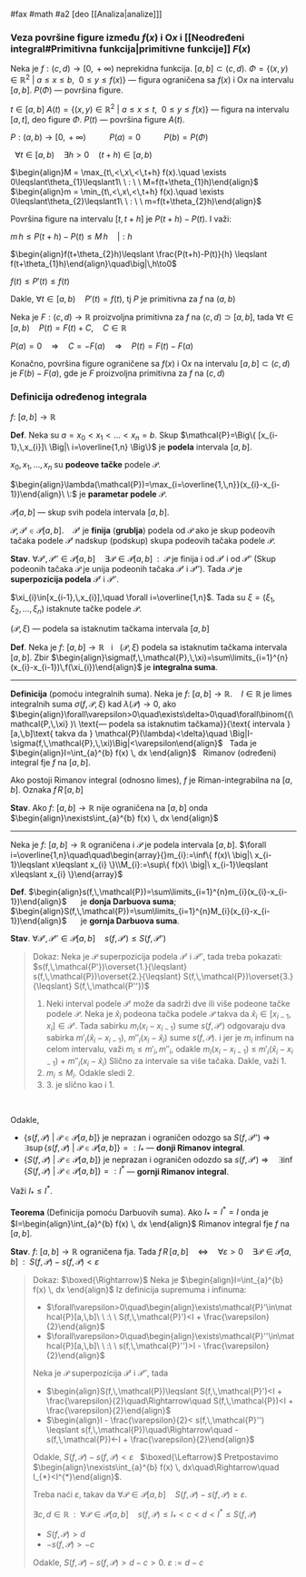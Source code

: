 #fax #math #a2 [deo [[Analiza|analize]]]


### Veza površine figure između $f(x)$ i $\mathrm{O}x$ i  [[Neodređeni integral#Primitivna funkcija|primitivne funkcije]] $F(x)$

Neka je $f:(c,\,d)\to[0,\,+\infty)$ neprekidna funkcija. $[a,\,b]\subset(c,\,d)$.
$\Phi = \big\{ (x,\,y)\in\mathbb{R}^{2}\ \big|\ a\leqslant x\leqslant b,\ \ 0\leqslant y \leqslant f(x) \big\}$ — figura ograničena sa $f(x)$ i $\mathrm{O}x$ na intervalu $[a,\,b]$.
$P(\Phi)$ — površina figure.

$t\in[a,\,b]$
$A(t)=\big\{ (x,\,y)\in\mathbb{R}^{2}\ \big|\ a\leqslant x\leqslant t,\ \ 0\leqslant y \leqslant f(x) \big\}$ — figura na intervalu $[a,\,t]$, deo figure $\Phi$.
$P(t)$ — površina figure $A(t)$.

$P: (a,\,b)\to[0,\,+\infty)$ $\quad\quad$ $P(a)=0$ $\quad\quad$ $P(b)=P(\Phi)$

$\:$
$\forall t\in[a,\,b)\quad\exists h>0\quad (t+h)\in[a,\,b)$

$\begin{align}M = \max_{t\,<\,x\,<\,t+h} f(x).\quad \exists 0\leqslant\theta_{1}\leqslant1\ \ : \ \ M=f(t+\theta_{1}h)\end{align}$
$\begin{align}m = \min_{t\,<\,x\,<\,t+h} f(x).\quad \exists 0\leqslant\theta_{2}\leqslant1\ \ : \ \ m=f(t+\theta_{2}h)\end{align}$

Površina figure na intervalu $[t,\,t+h]$ je $P(t+h)-P(t)$. I važi:

$m\,h\leqslant P(t+h)-P(t) \leqslant M\,h\quad\big|:h$

$\begin{align}f(t+\theta_{2}h)\leqslant \frac{P(t+h)-P(t)}{h} \leqslant f(t+\theta_{1}h)\end{align}\quad\big|\,h\to0$

$f(t)\leqslant P'(t)\leqslant f(t)$

Dakle, $\forall t\in[a,\,b)\quad P'(t)=f(t)$,
tj $P$ je primitivna za $f$ na $(a,\,b)$

Neka je $F:(c,\,d)\to\mathbb{R}$ proizvoljna primitivna za $f$ na $(c,\,d)\supset[a,\,b]$,
tada $\forall t \in [a,\,b)\quad P(t)=F(t)+C,\quad C\in\mathbb{R}$

$P(a)= 0\quad \Rightarrow\quad C=- F(a)\quad \Rightarrow\quad P(t)=F(t)-F(a)$

Konačno, površina figure ograničene sa $f(x)$ i $\mathrm{O}x$ na intervalu $[a,\,b]\subset(c,\,d)$ je $F(b)-F(a)$, gde je $F$ proizvoljna primitivna za $f$ na $(c,\,d)$

### Definicija određenog integrala
$f:\ [a,\,b]\to\mathbb{R}$

**Def**. Neka su $a=x_{0}<x_{1}<\dots<x_{n}=b$. Skup $\mathcal{P}=\Big\{ [x_{i-1},\,x_{i}]\ \Big|\ i=\overline{1,n} \Big\}$ je **podela** intervala $[a,\,b]$.

$x_{0},\,x_{1},\,\dots,\,x_{n}$ su **podeove tačke** podele $\mathcal{P}$.

$\begin{align}\lambda(\mathcal{P})=\max_{i=\overline{1,\,n}}(x_{i}-x_{i-1})\end{align}\ \:$ je **parametar podele** $\mathcal{P}$.

$\mathcal{P}[a,\,b]$ — skup svih podela intervala $[a,\,b]$.

$\mathcal{P},\,\mathcal{P}'\in\mathcal{P}[a,\,b]$. $\ \:$ $\mathcal{P}'$ je **finija** (**grublja**) podela od $\mathcal{P}$ ako je skup podeovih tačaka podele $\mathcal{P}'$ nadskup (podskup) skupa podeovih tačaka podele $\mathcal{P}$.

**Stav**. $\forall\mathcal{P}',\,\mathcal{P}''\in\mathcal{P}[a,\,b]\quad\exists\mathcal{P}\in\mathcal{P}[a,\,b]\ \ :\ \ \mathcal{P}$ je finija i od $\mathcal{P}'$ i od $\mathcal{P}''$
(Skup podeonih tačaka $\mathcal{P}$ je unija podeonih tačaka $\mathcal{P}'$ i $\mathcal{P}''$).
Tada $\mathcal{P}$ je **superpozicija podela** $\mathcal{P}'$ i $\mathcal{P}''$.

$\xi_{i}\in[x_{i-1},\,x_{i}],\quad \forall i=\overline{1,n}$. Tada su
$\xi=(\xi_{1},\,\xi_{2},\,\dots,\,\xi_{n})$ istaknute tačke podele $\mathcal{P}$.

$(\mathcal{P},\,\xi)$ — podela sa istaknutim tačkama intervala $[a,\,b]$

**Def**. Neka je $f:\ [a,\,b]\to\mathbb{R}\ \:$ i $\ \:(\mathcal{P},\,\xi)$ podela sa istaknutim tačkama intervala $[a,\,b]$. Zbir $\begin{align}\sigma(f,\,\mathcal{P},\,\xi)=\sum\limits_{i=1}^{n}(x_{i}-x_{i-1})\,f(\xi_{i})\end{align}$ je **integralna suma**.

---
**Definicija** (pomoću integralnih suma). Neka je $f:\ [a,\,b]\to\mathbb{R}$. $\ \:$ $I\in\mathbb{R}$ je limes integralnih suma $\sigma(f,\,\mathcal{P},\,\xi)$ kad $\lambda(\mathcal{P})\to0$, ako
$\begin{align}\forall\varepsilon>0\quad\exists\delta>0\quad\forall\binom{(\mathcal{P,\,\xi} )\ \text{— podela sa istaknutim tačkama}}{\text{ intervala }[a,\,b]\text{ takva da } \mathcal{P}(\lambda)<\delta}\quad \Big|I-\sigma(f,\,\mathcal{P},\,\xi)\Big|<\varepsilon\end{align}$
$\:$
Tada je $\begin{align}I=\int_{a}^{b} f(x) \, dx \end{align}$ $\:$ Rimanov (određeni) integral fje $f$ na $[a,\,b]$.

Ako postoji Rimanov integral (odnosno limes), $f$ je Riman-integrabilna na $[a,\,b]$. Oznaka $f\,R\,[a,\,b]$

**Stav**. Ako $f:\ [a,\,b]\to\mathbb{R}$ nije ograničena na $[a,\,b]$ onda $\begin{align}\nexists\int_{a}^{b} f(x) \, dx \end{align}$
___
Neka je $f:\ [a,\,b]\to\mathbb{R}$ ograničena i $\mathcal{P}$ je podela intervala $[a,\,b]$.
$\forall i=\overline{1,n}\quad\quad\begin{array}{}m_{i}:=\inf\{ f(x)\ \big|\ x_{i-1}\leqslant x\leqslant x_{i} \}\\M_{i}:=\sup\{ f(x)\ \big|\ x_{i-1}\leqslant x\leqslant x_{i} \}\end{array}$

**Def**. 
$\begin{align}s(f,\,\mathcal{P})=\sum\limits_{i=1}^{n}m_{i}(x_{i}-x_{i-1})\end{align}$ $\quad$ je **donja Darbuova suma**;
$\begin{align}S(f,\,\mathcal{P})=\sum\limits_{i=1}^{n}M_{i}(x_{i}-x_{i-1})\end{align}$ $\quad$ je **gornja Darbuova suma**.

**Stav**. $\forall\mathcal{P}',\,\mathcal{P}''\in\mathcal{P}[a,\,b]\quad s(f,\,\mathcal{P'})\leqslant S(f,\,\mathcal{P''})$
> Dokaz: Neka je $\mathcal{P}$ superpozicija podela $\mathcal{P}'$ i $\mathcal{P}''$,
> tada treba pokazati: $s(f,\,\mathcal{P'})\overset{1.}{\leqslant} s(f,\,\mathcal{P})\overset{2.}{\leqslant} S(f,\,\mathcal{P})\overset{3.}{\leqslant} S(f,\,\mathcal{P''})$
>1. Neki interval podele $\mathcal{P'}$ može da sadrži dve ili više podeone tačke podele $\mathcal{P}$.
>   Neka je $\hat{x}_{i}$ podeona tačka podele $\mathcal{P}$ takva da $\hat{x}_{i}\in[x_{i-1},\,x_{i}]\in\mathcal{P}'$.
>   Tada sabirku $m_{i}(x_{i}-x_{i-1})$ sume $s(f,\,\mathcal{P}')$ odgovaraju dva sabirka $m'_{i}(\hat{x}_{i}-x_{i-1})$, $m''_{i}(x_{i}-\hat{x}_{i})$ sume $s(f,\,\mathcal{P})$.
>   i jer je $m_{i}$ infinum na celom intervalu, važi $m_{i}\leqslant m'_{i},\,m''_{i}$, odakle
>   $m_{i}(x_{i}-x_{i-1})\ \leqslant\ m'_{i}(\hat{x}_{i}-x_{i-1})\ +\ m''_{i}(x_{i}-\hat{x}_{i})$
>   Slično za intervale sa više tačaka. Dakle, važi 1.
>  2. $m_{i}\leqslant M_{i}$. Odakle sledi 2.
>  3. 3\. je slično kao i 1.

$\:$

Odakle,
- $\{ s(f,\,\mathcal{P})\ |\ \mathcal{P}\in\mathcal{P}[a,\,b] \}$ je neprazan i ograničen odozgo sa $S(f,\,\mathcal{P''})$
  $\Rightarrow\quad\exists\sup\{ s(f,\,\mathcal{P})\ |\ \mathcal{P}\in\mathcal{P}[a,\,b] \}=:I_{*}$ — **donji Rimanov integral**.
  $\:$
- $\{ S(f,\,\mathcal{P})\ |\ \mathcal{P}\in\mathcal{P}[a,\,b] \}$ je neprazan i ograničen odozdo sa $s(f,\,\mathcal{P'})$
  $\Rightarrow\quad\exists\inf\{ S(f,\,\mathcal{P})\ |\ \mathcal{P}\in\mathcal{P}[a,\,b] \}=:I^{*}$ — **gornji Rimanov integral**.

Važi $I_{*}\leqslant I^{*}$.

**Teorema** (Definicija pomoću Darbuovih suma). Ako $I_{*}=I^{*}=I$ onda je $I=\begin{align}\int_{a}^{b} f(x) \, dx \end{align}$ Rimanov integral fje $f$ na $[a,\,b]$.

**Stav**. $f:\ [a,\,b]\to\mathbb{R}$ ograničena fja. Tada
$f\,R\,[a,\,b]\quad\Leftrightarrow\quad\forall\varepsilon>0\quad\exists\mathcal{P}\in\mathcal{P}[a,\,b]\ \ :\ \ S(f,\,\mathcal{P})-s(f,\,\mathcal{P})<\varepsilon$
> Dokaz: $\boxed{\Rightarrow}$ Neka je $\begin{align}I=\int_{a}^{b} f(x) \, dx \end{align}$
> Iz definicija supremuma i infinuma:
> - $\forall\varepsilon>0\quad\begin{align}\exists\mathcal{P}'\in\mathcal{P}[a,\,b]\ \ :\ \ S(f,\,\mathcal{P}')<I + \frac{\varepsilon}{2}\end{align}$
> - $\forall\varepsilon>0\quad\begin{align}\exists\mathcal{P}''\in\mathcal{P}[a,\,b]\ \ :\ \ s(f,\,\mathcal{P}'')>I - \frac{\varepsilon}{2}\end{align}$
> 
> Neka je $\mathcal{P}$ superpozicija $\mathcal{P}'$ i $\mathcal{P}''$, tada
> - $\begin{align}S(f,\,\mathcal{P})\leqslant S(f,\,\mathcal{P}')<I + \frac{\varepsilon}{2}\quad\Rightarrow\quad S(f,\,\mathcal{P})<I + \frac{\varepsilon}{2}\end{align}$
> - $\begin{align}I - \frac{\varepsilon}{2}< s(f,\,\mathcal{P}'') \leqslant s(f,\,\mathcal{P})\quad\Rightarrow\quad -s(f,\,\mathcal{P})<-I + \frac{\varepsilon}{2}\end{align}$
>  
>  Odakle, $S(f,\,\mathcal{P})-s(f,\,\mathcal{P})<\varepsilon$
>  $\:$
>  $\boxed{\Leftarrow}$ Pretpostavimo $\begin{align}\nexists\int_{a}^{b} f(x) \, dx\quad\Rightarrow\quad I_{*}<I^{*}\end{align}$.
>  
>  Treba naći $\varepsilon$, takav da $\forall\mathcal{P}\in\mathcal{P}[a,\,b]\quad S(f,\,\mathcal{P})-s(f,\,\mathcal{P})\geqslant\varepsilon$.
>  
>  $\exists c,\,d\in\mathbb{R}\ \ :\ \ \forall\mathcal{P}\in\mathcal{P}[a,\,b]\quad s(f,\,\mathcal{P})\leqslant I_{*}<c<d<I^{*}\leqslant S(f,\,\mathcal{P})$
>   - $S(f,\,\mathcal{P}) > d$
>  - $-s(f,\,\mathcal{P}) > -c$
>
>Odakle, $S(f,\,\mathcal{P})-s(f,\,\mathcal{P}) > d-c > 0$.
>$\varepsilon:=d-c$